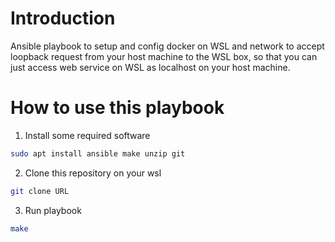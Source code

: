 # Introduction

Ansible playbook to setup and config docker on WSL and network to accept loopback request from your host machine to the WSL box,
so that you can just access web service on WSL as localhost on your host machine.

# How to use this playbook

1. Install some required software

```bash
sudo apt install ansible make unzip git
```

2. Clone this repository on your wsl

```bash
git clone URL
```


3. Run playbook

```bash
make
```
